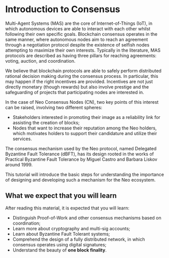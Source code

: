 # Introduction to Consensus

Multi-Agent Systems (MAS) are the core of Internet-of-Things (IoT), in which autonomous devices are able to interact with each other whilst following their own specific goals. Blockchain consensus operates in the same manner, where autonomous nodes aim to reach an agreement through a negotiation protocol despite the existence of selfish nodes attempting to maximize their own interests. Typically in the literature, MAS protocols are described as having three pillars for reaching agreements: voting, auction, and coordination.

We believe that blockchain protocols are able to safely perform distributed rational decision making during the consensus process. In particular, this may happen if the right incentives are provided. Incentives are not just directly monetary (though rewards) but also involve prestige and the safeguarding of projects that participating nodes are interested in.

In the case of Neo Consensus Nodes (CN), two key points of this interest can be raised, involving two different spheres:

- Stakeholders interested in promoting their image as a reliability link for assisting the creation of blocks; 
- Nodes that want to increase their reputation among the Neo holders, which motivates holders to support their candidature and utilize their services.

The consensus mechanism used by the Neo protocol, named Delegated Byzantine Fault Tolerance (dBFT), has its design rooted in the works of Practical Byzantine Fault Tolerance by Miguel Castro and Barbara Liskov around 1999.

This tutorial will introduce the basic steps for understanding the importance of designing and developing such a mechanism for the Neo ecosystem.

## What we expect that you will learn

After reading this material, it is expected that you will learn:

- Distinguish Proof-of-Work and other consensus mechanisms based on coordination;
- Learn more about cryptography and multi-sig accounts;
- Learn about Byzantine Fault Tolerant systems;
- Comprehend the design of a fully distributed network, in which consensus operates using digital signatures;
- Understand the beauty of **one block finality**.
